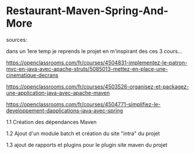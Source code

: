 # Restaurant-Maven-Spring-And-More

sources:

dans un 1ere temp je reprends le projet en m'inspirant des ces 3 cours...

https://openclassrooms.com/fr/courses/4504831-implementez-le-patron-mvc-en-java-avec-apache-struts/5085013-mettez-en-place-une-cinematique-decrans

https://openclassrooms.com/fr/courses/4503526-organisez-et-packagez-une-application-java-avec-apache-maven

https://openclassrooms.com/fr/courses/4504771-simplifiez-le-developpement-dapplications-java-avec-spring




1.1 Création des dépendances Maven

1.2 Ajout d'un module batch et création du site "intra" du projet

1.3 ajout de rapports et plugins pour le plugin site maven du projet
